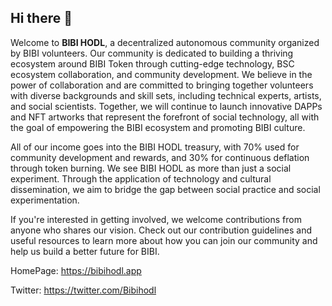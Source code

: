## Hi there 👋

Welcome to **BIBI HODL**, a decentralized autonomous community organized by BIBI volunteers. Our community is dedicated to building a thriving ecosystem around BIBI Token through cutting-edge technology, BSC ecosystem collaboration, and community development.
We believe in the power of collaboration and are committed to bringing together volunteers with diverse backgrounds and skill sets, including technical experts, artists, and social scientists. Together, we will continue to launch innovative DAPPs and NFT artworks that represent the forefront of social technology, all with the goal of empowering the BIBI ecosystem and promoting BIBI culture.

All of our income goes into the BIBI HODL treasury, with 70% used for community development and rewards, and 30% for continuous deflation through token burning.
We see BIBI HODL as more than just a social experiment. Through the application of technology and cultural dissemination, we aim to bridge the gap between social practice and social experimentation.

If you're interested in getting involved, we welcome contributions from anyone who shares our vision. Check out our contribution guidelines and useful resources to learn more about how you can join our community and help us build a better future for BIBI.


HomePage: https://bibihodl.app

Twitter: https://twitter.com/Bibihodl
